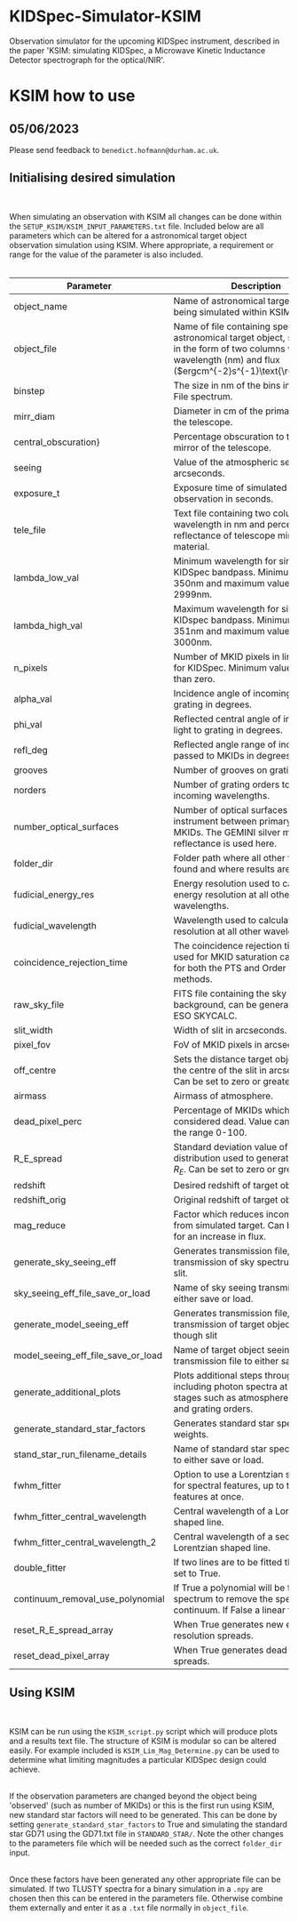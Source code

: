 # KIDSpec-Simulator-KSIM
Observation simulator for the upcoming KIDSpec instrument, described in the paper 'KSIM: simulating KIDSpec, a Microwave Kinetic Inductance Detector
spectrograph for the optical/NIR'.


# KSIM how to use

## 05/06/2023

Please send feedback to `benedict.hofmann@durham.ac.uk`.<br>


## Initialising desired simulation
<br>

When simulating an observation with KSIM all changes can be done within the `SETUP_KSIM/KSIM_INPUT_PARAMETERS.txt` file. Included below are all parameters which can be altered for a astronomical target object observation simulation using KSIM. Where appropriate, a requirement or range for the value of the parameter is also included. <br><br>

|Parameter|Description|
|------|-------|
| object_name | Name of astronomical target object being simulated within KSIM. |
|object_file | Name of file containing spectrum of astronomical target object, structured in the form of two columns with wavelength (nm) and flux ($ergcm^{-2}s^{-1}\text{\r{A}}^{-1}$). |
|binstep | The size in nm of the bins in the Object File spectrum.|
|mirr_diam | Diameter in cm of the primary mirror of the telescope.|
|central_obscuration} | Percentage obscuration to the primary mirror of the telescope. |
|seeing | Value of the atmospheric seeing, in arcseconds.  |
|exposure_t | Exposure time of simulated observation in seconds. |
|tele_file | Text file containing two columns, wavelength in nm and percentage reflectance of telescope mirror material. |
|lambda_low_val | Minimum wavelength for simulated KIDSpec bandpass. Minimum value of 350nm and maximum value of 2999nm.|
|lambda_high_val | Maximum wavelength for simulated KIDspec bandpass. Minimum value of 351nm and maximum value of 3000nm.|
|n_pixels | Number of MKID pixels in linear array for KIDSpec. Minimum value greater than zero.|
|alpha_val | Incidence angle of incoming light to grating in degrees. |
|phi_val | Reflected central angle of incoming light to grating in degrees.|
|refl_deg | Reflected angle range of incoming light passed to MKIDs in degrees.     |                                                        
|grooves | Number of grooves on grating per mm.         |                          
|norders | Number of grating orders to test for incoming wavelengths. | 
|number_optical_surfaces | Number of optical surfaces in KIDSpec instrument between primary mirror and MKIDs. The GEMINI silver mirrors reflectance is used here.|
|folder_dir | Folder path where all other files can be found and where results are saved to.|
|fudicial_energy_res | Energy resolution used to calculate energy resolution at all other wavelengths. |
|fudicial_wavelength | Wavelength used to calculate energy resolution at all other wavelengths. |              
|coincidence_rejection_time | The coincidence rejection time, in $\mu$s, used for MKID saturation calculations for both the PTS and Order Gaussian methods. |
|raw_sky_file | FITS file containing the sky background, can be generated using ESO SKYCALC.|       
|slit_width | Width of slit in arcseconds. |                    
|pixel_fov | FoV of MKID pixels in arcseconds. |          
|off_centre | Sets the distance target object is from the centre of the slit in arcseconds. Can be set to zero or greater.|  
|airmass | Airmass of atmosphere. |                    
|dead_pixel_perc | Percentage of MKIDs which are considered dead. Value can be set in the range 0-100.|        
|R_E_spread | Standard deviation value of normal distribution used to generate spread of $R_{E}$. Can be set to zero or greater.|               
|redshift | Desired redshift of target object.| 
|redshift_orig | Original redshift of target object.|
|mag_reduce | Factor which reduces incoming flux from simulated target. Can be set to <1 for an increase in flux.|       
|generate_sky_seeing_eff | Generates transmission file, containing transmission of sky spectrum though slit. |      
|sky_seeing_eff_file_save_or_load | Name of sky seeing transmission file to either save or load.|      
|generate_model_seeing_eff | Generates transmission file, containing transmission of target object spectrum though slit|                               
|model_seeing_eff_file_save_or_load | Name of target object seeing transmission file to either save or load.|    
|generate_additional_plots | Plots additional steps throughout KSIM, including photon spectra at various stages such as atmosphere, telescope, and grating orders.|                
|generate_standard_star_factors | Generates standard star spectral weights.|          
|stand_star_run_filename_details | Name of standard star spectral weights to either save or load.|
|fwhm_fitter | Option to use a Lorentzian shape fitter for spectral features, up to two features at once.|
|fwhm_fitter_central_wavelength | Central wavelength of a Lorentzian shaped line.|
|fwhm_fitter_central_wavelength_2 | Central wavelength of a second Lorentzian shaped line.|  
|double_fitter | If two lines are to be fitted then this is set to True.|
|continuum_removal_use_polynomial | If True a polynomial will be fitted to the spectrum to remove the spectrum continuum. If False a linear fit is used. |    
|reset_R_E_spread_array | When True generates new energy resolution spreads. |         
|reset_dead_pixel_array | When True generates dead pixel spreads. |           


## Using KSIM
<br>

KSIM can be run using the `KSIM_script.py` script which will produce plots and a results text file. The structure of KSIM is modular so can be altered easily. For example included is `KSIM_Lim_Mag_Determine.py` can be used to determine what limiting magnitudes a particular KIDSpec design could achieve.<br><br>

If the observation parameters are changed beyond the object being 'observed' (such as number of MKIDs) or this is the first run using KSIM, new standard star factors will need to be generated. This can be done by setting `generate_standard_star_factors` to True and simulating the standard star GD71 using the GD71.txt file in `STANDARD_STAR/`. Note the other changes to the parameters file which will be needed such as the correct `folder_dir` input. <br><br>

Once these factors have been generated any other appropriate file can be simulated. If two TLUSTY spectra for a binary simulation in a `.npy` are chosen then this can be entered in the parameters file. Otherwise combine them externally and enter it as a `.txt` file normally in `object_file`.<br><br>







